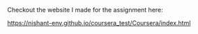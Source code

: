Checkout the website I made for the assignment here:

https://nishant-env.github.io/coursera_test/Coursera/index.html
